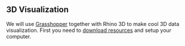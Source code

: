## 3D Visualization

We will use [Grasshopper](http://www.grasshopper3d.com/) together with Rhino 3D to make cool 3D data visualization. First you need to [download resources](https://github.com/zachpino/id_proto/blob/master/week8/resources.md) and setup your computer.
